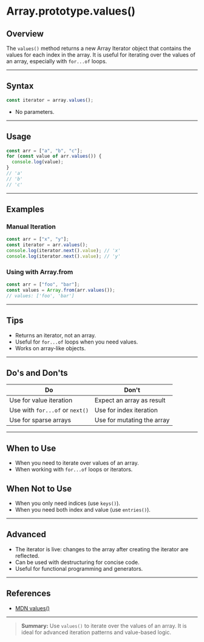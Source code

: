 # Array.prototype.values()

## Overview

The `values()` method returns a new Array Iterator object that contains the values for each index in the array. It is useful for iterating over the values of an array, especially with `for...of` loops.

---

## Syntax

```js
const iterator = array.values();
```

- No parameters.

---

## Usage

```js
const arr = ["a", "b", "c"];
for (const value of arr.values()) {
  console.log(value);
}
// 'a'
// 'b'
// 'c'
```

---

## Examples

### Manual Iteration

```js
const arr = ["x", "y"];
const iterator = arr.values();
console.log(iterator.next().value); // 'x'
console.log(iterator.next().value); // 'y'
```

### Using with Array.from

```js
const arr = ["foo", "bar"];
const values = Array.from(arr.values());
// values: ['foo', 'bar']
```

---

## Tips

- Returns an iterator, not an array.
- Useful for `for...of` loops when you need values.
- Works on array-like objects.

---

## Do's and Don'ts

| Do                              | Don't                      |
| ------------------------------- | -------------------------- |
| Use for value iteration         | Expect an array as result  |
| Use with `for...of` or `next()` | Use for index iteration    |
| Use for sparse arrays           | Use for mutating the array |

---

## When to Use

- When you need to iterate over values of an array.
- When working with `for...of` loops or iterators.

## When Not to Use

- When you only need indices (use `keys()`).
- When you need both index and value (use `entries()`).

---

## Advanced

- The iterator is live: changes to the array after creating the iterator are reflected.
- Can be used with destructuring for concise code.
- Useful for functional programming and generators.

---

## References

- [MDN values()](https://developer.mozilla.org/en-US/docs/Web/JavaScript/Reference/Global_Objects/Array/values)

---

> **Summary:**
> Use `values()` to iterate over the values of an array. It is ideal for advanced iteration patterns and value-based logic.
